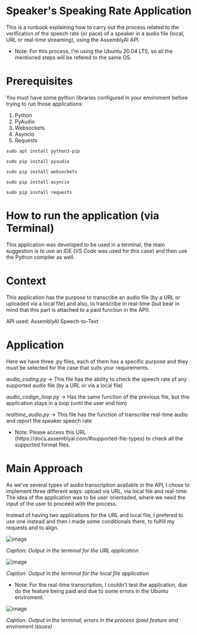 # Speaker's Speaking Rate Application

This is a runbook explaining how to carry out the process related to the verification of the speech rate (or pace) of a speaker in a audio file (local, URL or real-time streaming), using the AssemblyAI API.

<ul><li> Note: For this process, I'm using the Ubuntu 20.04 LTS, so all the mentioned steps will be refered to the same OS. </ul>

# Prerequisites

You must have some python libraries configured in your enviroment before trying to run those applications·

1. Python
2. PyAudio
3. Websockets
4. Asyncio
5. Requests

```
sudo apt install python3-pip

sudo pip install pyaudio

sudo pip install websockets

sudo pip install asyncio

sudo pip install requests
```

# How to run the application (via Terminal)

This application was developed to be used in a terminal, the main suggestion is to use an IDE (_VS Code_ was used for this case) and then use the Python compiler as well.

# Context

This application has the purpose to transcribe an audio file (by a URL or uploaded via a local file) and also, to transcribe in real-time (but bear in mind that this part is attached to a paid function in the API).

API used: AssemblyAI Speech-to-Text

# Application

Here we have three .py files, each of them has a specific purpose and they must be selected for the case that suits your requirements.

*audio_coding.py* -> This file has the ability to check the speech rate of any supported audio file (by a URL or via a local file)

*audio_codign_loop.py* -> Has the same function of the previous file, but this application stays in a loop (until the user end him)

*realtime_audio.py* -> This file has the function of transcribe real-time audio and report the speaker speech rate


<ul><li> Note: Please access this URL (https://docs.assemblyai.com/#supported-file-types) to check all the supported format files. </ul>

# Main Approach

As we've several types of audio transcription available in the API, I chose to implement three different ways: upload via URL, via local file and real-time. The idea of the application was to be user orientaded, where we need the input of the user to proceed with the process. 

Instead of having two applications for the URL and local file, I prefered to use one instead and then I made some conditionals there, to fulfill my requests and to align.

![image](https://user-images.githubusercontent.com/85353297/170801647-654d26e7-717d-4381-90f9-e417f34869fa.png)

_Caption: Output in the terminal for the URL application_ 

![image](https://user-images.githubusercontent.com/85353297/170802222-f2ef02d9-1bd2-4725-b479-e44147bbe71c.png)

_Caption: Output in the terminal for the local file application_ 


<ul><li> Note: For the real-time transcription, I couldn't test the application, due do the feature being paid and due to some errors in the Ubuntu enviroment. </ul>

![image](https://user-images.githubusercontent.com/85353297/170802393-03e85ab3-79c4-4141-94bc-e5a69f0d5988.png)


_Caption: Output in the terminal, errors in the process (paid feature and enviroment issues)_





